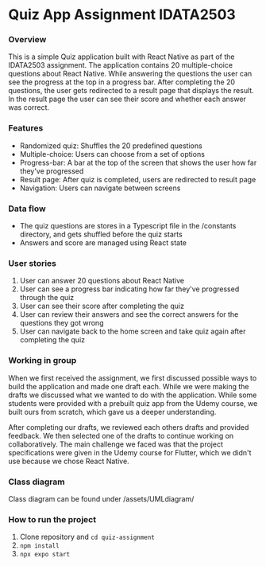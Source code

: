 # Quiz App Assignment IDATA2503

### Overview

This is a simple Quiz application built with React Native as part of the IDATA2503 assignment. The application contains 20 multiple-choice questions
about React Native. While answering the questions the user can see the progress at the top in a progress bar.
After completing the 20 questions, the user gets redirected to a result page that displays the result.
In the result page the user can see their score and whether each answer was correct.

### Features

- Randomized quiz: Shuffles the 20 predefined questions
- Multiple-choice: Users can choose from a set of options
- Progress-bar: A bar at the top of the screen that shows the user how far they've progressed
- Result page: After quiz is completed, users are redirected to result page
- Navigation: Users can navigate between screens

### Data flow

- The quiz questions are stores in a Typescript file in the /constants directory, and gets shuffled before the quiz starts
- Answers and score are managed using React state

### User stories

1. User can answer 20 questions about React Native
2. User can see a progress bar indicating how far they've progressed through the quiz
3. User can see their score after completing the quiz
4. User can review their answers and see the correct answers for the questions they got wrong
5. User can navigate back to the home screen and take quiz again after completing the quiz

### Working in group

When we first received the assignment, we first discussed possible ways to build the application and made one draft each.
While we were making the drafts we discussed what we wanted to do with the application. While some students were provided with a prebuilt quiz
app from the Udemy course, we built ours from scratch, which gave us a deeper understanding.

After completing our drafts, we reviewed each others drafts and provided feedback. We then selected one of the drafts to continue working on collaboratively.
The main challenge we faced was that the project specifications were given in the Udemy course for Flutter, which we didn't use because
we chose React Native.

### Class diagram

Class diagram can be found under /assets/UMLdiagram/

### How to run the project

1. Clone repository and `cd quiz-assignment`
2. `npm install`
3. `npx expo start`
